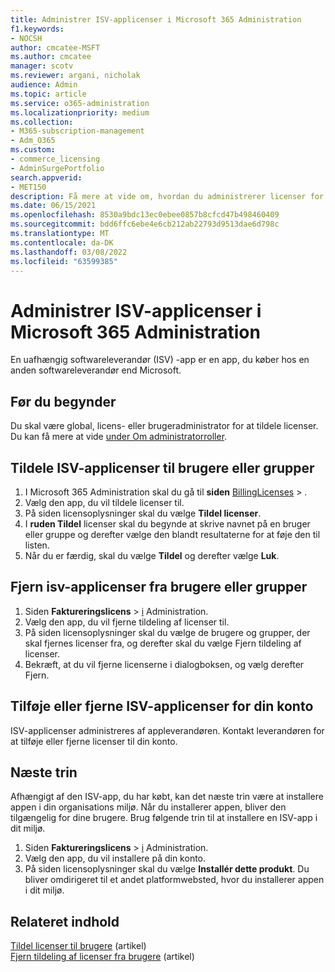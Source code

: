 ```yaml
---
title: Administrer ISV-applicenser i Microsoft 365 Administration
f1.keywords:
- NOCSH
author: cmcatee-MSFT
ms.author: cmcatee
manager: scotv
ms.reviewer: argani, nicholak
audience: Admin
ms.topic: article
ms.service: o365-administration
ms.localizationpriority: medium
ms.collection:
- M365-subscription-management
- Adm_O365
ms.custom:
- commerce_licensing
- AdminSurgePortfolio
search.appverid:
- MET150
description: Få mere at vide om, hvordan du administrerer licenser for uafhængige ISV-apps (softwareleverandører) i Microsoft 365 Administration.
ms.date: 06/15/2021
ms.openlocfilehash: 8530a9bdc13ec0ebee0857b8cfcd47b498460409
ms.sourcegitcommit: bdd6ffc6ebe4e6cb212ab22793d9513dae6d798c
ms.translationtype: MT
ms.contentlocale: da-DK
ms.lasthandoff: 03/08/2022
ms.locfileid: "63599385"
---
```

# <a name="manage-isv-app-licenses-in-the-microsoft-365-admin-center"></a>Administrer ISV-applicenser i Microsoft 365 Administration

En uafhængig softwareleverandør (ISV) -app er en app, du køber hos en anden softwareleverandør end Microsoft.

## <a name="before-you-begin"></a>Før du begynder

Du skal være global, licens- eller brugeradministrator for at tildele licenser. Du kan få mere at vide [under Om administratorroller](../../admin/add-users/about-admin-roles.md).

## <a name="assign-isv-app-licenses-to-users-or-groups"></a>Tildele ISV-applicenser til brugere eller grupper

1. I Microsoft 365 Administration skal du gå til **siden** <a href="https://go.microsoft.com/fwlink/p/?linkid=842264" target="_blank">BillingLicenses</a> > .
2. Vælg den app, du vil tildele licenser til.
3. På siden licensoplysninger skal du vælge **Tildel licenser**.
4. I **ruden Tildel** licenser skal du begynde at skrive navnet på en bruger eller gruppe og derefter vælge den blandt resultaterne for at føje den til listen.
5. Når du er færdig, skal du vælge **Tildel** og derefter vælge **Luk**.

## <a name="unassign-isv-app-licenses-from-users-or-groups"></a>Fjern isv-applicenser fra brugere eller grupper

1. Siden **Faktureringslicens** >  <a href="https://go.microsoft.com/fwlink/p/?linkid=842264" target="_blank">i</a> Administration.
2. Vælg den app, du vil fjerne tildeling af licenser til.
3. På siden licensoplysninger skal du vælge de brugere og grupper, der skal fjernes licenser fra, og derefter skal du vælge Fjern tildeling af licenser.
4. Bekræft, at du vil fjerne licenserne i dialogboksen, og vælg derefter Fjern.

## <a name="add-or-remove-isv-app-licenses-for-your-account"></a>Tilføje eller fjerne ISV-applicenser for din konto

ISV-applicenser administreres af appleverandøren. Kontakt leverandøren for at tilføje eller fjerne licenser til din konto.

## <a name="next-steps"></a>Næste trin

Afhængigt af den ISV-app, du har købt, kan det næste trin være at installere appen i din organisations miljø. Når du installerer appen, bliver den tilgængelig for dine brugere. Brug følgende trin til at installere en ISV-app i dit miljø.

1. Siden **Faktureringslicens** >  <a href="https://go.microsoft.com/fwlink/p/?linkid=842264" target="_blank">i</a> Administration.
2. Vælg den app, du vil installere på din konto.
3. På siden licensoplysninger skal du vælge **Installér dette produkt**. Du bliver omdirigeret til et andet platformwebsted, hvor du installerer appen i dit miljø.

## <a name="related-content"></a>Relateret indhold

[Tildel licenser til brugere](../../admin/manage/assign-licenses-to-users.md) (artikel) \
[Fjern tildeling af licenser fra brugere](../../admin/manage/remove-licenses-from-users.md) (artikel)

